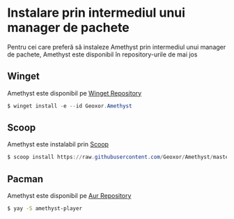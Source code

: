 # Instalare prin intermediul unui manager de pachete

Pentru cei care preferă să instaleze Amethyst prin intermediul unui manager de pachete, Amethyst este disponibil în repository-urile de mai jos

## Winget
Amethyst este disponibil pe [Winget Repository](https://github.com/microsoft/winget-pkgs/tree/master/manifests/g/Geoxor/Amethyst)
```powershell
$ winget install -e --id Geoxor.Amethyst
```

## Scoop
Amethyst este instalabil prin [Scoop](https://scoop.sh/)
```powershell
$ scoop install https://raw.githubusercontent.com/Geoxor/Amethyst/master/manifests/scoop/amethyst.json
```

## Pacman
Amethyst este disponibil pe [Aur Repository](https://aur.archlinux.org/packages/amethyst-player)
```sh
$ yay -S amethyst-player
```
